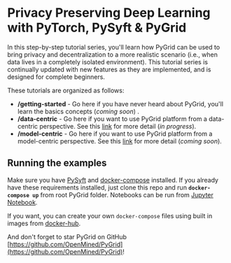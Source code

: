 # Privacy Preserving Deep Learning with PyTorch, PySyft & PyGrid

In this step-by-step tutorial series, you'll learn how PyGrid can be used to bring privacy and decentralization to a more realistic scenario (i.e., when data lives in a completely isolated environment). This tutorial series is continually updated with new features as they are implemented, and is designed for complete beginners.

These tutorials are organized as follows:

- **/getting-started** - Go here if you have never heard about PyGrid, you'll learn the basics concepts (_coming soon_) .
- **/data-centric** - Go here if you want to use PyGrid platform from a data-centric perspective. See this [link](https://github.com/OpenMined/PyGrid#data-centric-fl) for more detail (_in progress_).
- **/model-centric** - Go here if you want to use PyGrid platform from a model-centric perspective. See this [link](http://github.com/OpenMined/PySyft/tree/dev/examples/federated-learning) for more detail (_coming soon_).

## Running the examples

Make sure you have [PySyft](https://github.com/OpenMined/PySyft#installation) and [docker-compose](https://docs.docker.com/compose/install/) installed.
If you already have these requirements installed, just clone this repo and run **`docker-compose up`** from root PyGrid folder. Notebooks can be run from [Jupyter Notebook](https://jupyter.readthedocs.io/en/latest/running.html).

If you want, you can create your own `docker-compose` files using built in images from [docker-hub](https://hub.docker.com/u/openmined).

And don't forget to star PyGrid on GitHub [https://github.com/OpenMined/PyGrid](https://github.com/OpenMined/PyGrid)!
